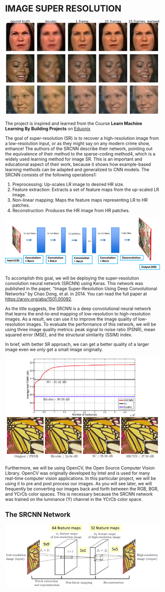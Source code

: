 # IMAGE SUPER RESOLUTION

![](https://raw.githubusercontent.com/Mohitkr95/Image-Super-Resolution/master/Images/teaser%20(1).png)

The project is inspired and learned from the Course **Learn Machine Learning By Building Projects** on [Eduonix](https://www.eduonix.com/learn-machine-learning-by-building-projects)

The goal of super-resolution (SR) is to recover a high-resolution image from a low-resolution input, or as they might say on any modern crime show, enhance!
The authors of the SRCNN describe their network, pointing out the equivalence of their method to the sparse-coding method4, which is a widely used learning method for image SR. This is an important and educational aspect of their work, because it shows how example-based learning methods can be adapted and generalized to CNN models.
The SRCNN consists of the following operations1:
1. Preprocessing: Up-scales LR image to desired HR size.
2. Feature extraction: Extracts a set of feature maps from the up-scaled LR image.
3. Non-linear mapping: Maps the feature maps representing LR to HR patches.
4. Reconstruction: Produces the HR image from HR patches.

![](https://raw.githubusercontent.com/Mohitkr95/Image-Super-Resolution/master/Images/0_slDQDolF8CGteF4R.png)

To accomplish this goal, we will be deploying the super-resolution convolution neural network (SRCNN) using Keras. This network was published in the paper, “Image Super-Resolution Using Deep Convolutional Networks” by Chao Dong, et al. in 2014. You can read the full paper at https://arxiv.org/abs/1501.00092.

As the title suggests, the SRCNN is a deep convolutional neural network that learns the end-to-end mapping of low-resolution to high-resolution images. As a result, we can use it to improve the image quality of low-resolution images. To evaluate the performance of this network, we will be using three image quality metrics: peak signal to noise ratio (PSNR), mean squared error (MSE), and the structural similarity (SSIM) index.

In brief, with better SR approach, we can get a better quality of a larger image even we only get a small image originally.

![](https://raw.githubusercontent.com/Mohitkr95/Image-Super-Resolution/master/Images/1_FzN1KFBv_q0IramC4nxHRw.png)

Furthermore, we will be using OpenCV, the Open Source Computer Vision Library. OpenCV was originally developed by Intel and is used for many real-time computer vision applications. In this particular project, we will be using it to pre and post process our images. As you will see later, we will frequently be converting our images back and forth between the RGB, BGR, and YCrCb color spaces. This is necessary because the SRCNN network was trained on the luminance (Y) channel in the YCrCb color space.

## The SRCNN Network

![](https://raw.githubusercontent.com/Mohitkr95/Image-Super-Resolution/master/Images/1_mZJO-i6ImYyXHorv4H1q_Q.png)
